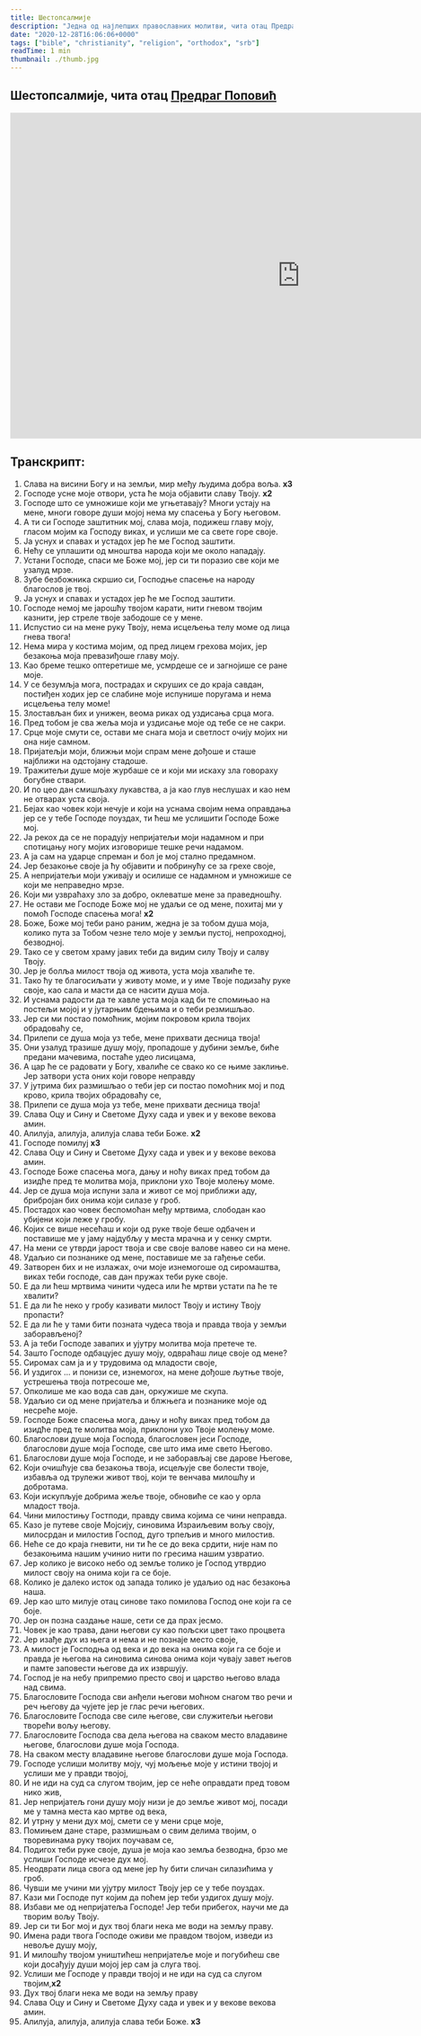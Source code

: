 ```yaml
---
title: Шестопсалмије
description: "Једна од најлепших православних молитви, чита отац Предраг Поповић"
date: "2020-12-28T16:06:06+0000"
tags: ["bible", "christianity", "religion", "orthodox", "srb"]
readTime: 1 min
thumbnail: ./thumb.jpg
---
```


## Шестопсалмије, чита отац [Предраг Поповић](https://www.youtube.com/channel/UCemJnziIY4jC8HfH1vqxhzw)

<iframe width="1031" height="580" src="https://www.youtube.com/embed/s8Ulr6HgdLE?list=PLeXpWRgWgS3w5GS0h2yHdQEdinu9bgDmc" frameborder="0" allow="accelerometer; autoplay; clipboard-write; encrypted-media; gyroscope; picture-in-picture" allowfullscreen></iframe>

## Транскрипт:

1. Слава на висини Богу и на земљи, мир међу људима добра воља. **x3**
2. Господе усне моје отвори, уста ће моја објавити славу Твоју. **x2**
3. Господе што се умножише који ме угњетавају? Многи устају на мене, многи говоре души мојој нема му спасења у Богу његовом.
4. А ти си Господе заштитник мој, слава моја, подижеш главу моју, гласом мојим ка Господу виках, и услиши ме са свете горе своје.
5. Ја уснух и спавах и устадох јер ће ме Господ заштити.
6. Нећу се уплашити од мноштва народа који ме около нападају.
7. Устани Господе, спаси ме Боже мој, јер си ти поразио све који ме узалуд мрзе.
8. Зубе безбожника скршио си, Господње спасење на народу благослов је твој.
9. Ја уснух и спавах и устадох јер ће ме Господ заштити.
10. Господе немој ме јарошћу твојом карати, нити гневом твојим казнити, јер стреле твоје забодоше се у мене.
11. Испустио си на мене руку Твоју, нема исцељења телу моме од лица гнева твога!
12. Нема мира у костима мојим, од пред лицем грехова мојих, јер безакоња моја превазиђоше главу моју.
13. Као бреме тешко оптеретише ме, усмрдеше се и загнојише се ране моје.
14. У се безумљја мога, пострадах и скруших се до краја савдан, постиђен ходих јер се слабине моје испунише поругама и нема исцељења телу моме!
15. Злостављан бих и унижен, веома риках од уздисања срца мога.
16. Пред тобом је сва жеља моја и уздисање моје од тебе се не сакри.
17. Срце моје смути се, остави ме снага моја и светлост очију мојих ни она није самном.
18. Пријатељји моји, ближњи моји спрам мене дођоше и сташе најближи на одстојану стадоше.
19. Тражитељи душе моје журбаше се и који ми искаху зла говораху богубне ствари.
20. И по цео дан смишљаху лукавства, а ја као глув неслушах и као нем не отварах уста своја.
21. Бејах као човек који нечује и који на уснама својим нема оправдања јер се у тебе Господе поуздах, ти ћеш ме услишити Господе Боже мој.
22. Ја рекох да се не порадују непријатељи моји надамном и при спотицању ногу мојих изговорише тешке речи надамом.
23. А ја сам на ударце спреман и бол је мој стално предамном.
24. Јер безакоње своје ја ћу објавити и побринућу се за грехе своје,
25. А непријатељи моји уживају и осилише се надамном и умножише се који ме неправедно мрзе.
26. Који ми узвраћаху зло за добро, оклеватше мене за праведношћу.
27. Не остави ме Господе Боже мој не удаљи се од мене, похитај ми у помоћ Господе спасења мога! **x2**
28. Боже, Боже мој теби рано раним, жедна је за тобом душа моја, колико пута за Тобом чезне тело моје у земљи пустој, непроходној, безводној.
29. Тако се у светом храму јавих теби да видим силу Твоју и салву Твоју.
30. Јер је болља милост твоја од живота, уста моја хвалиће те.
31. Тако ћу те благосиљати у животу моме, и у име Твоје подизаћу руке своје, као сала и масти да се насити душа моја.
32. И уснама радости да те хавле уста моја кад би те спомињао на постељи мојој и у јутарњим бдењима и о теби резмишљао.
33. Јер си ми постао помоћник, мојим покровом крила твојих обрадоваћу се,
34. Прилепи се душа моја уз тебе, мене прихвати десница твоја!
35. Они узалуд тразише душу моју, пропадоше у дубини земље, биће предани мачевима, постаће удео лисицама,
36. А цар ће се радовати у Богу, хвалиће се свако ко се њиме заклиње. Јер затвори уста оних који говоре неправду
37. У јутрима бих размишљао о теби јер си постао помоћник мој и под крово, крила твојих обрадоваћу се,
38. Прилепи се душа моја уз тебе, мене прихвати десница твоја!
39. Слава Оцу и Сину и Светоме Духу сада и увек и у векове векова амин.
40. Алилуја, алилуја, алилуја слава теби Боже. **x2**
41. Господе помилуј **x3**
42. Слава Оцу и Сину и Светоме Духу сада и увек и у векове векова амин.
43. Господе Боже спасења мога, дању и ноћу виках пред тобом да изидће пред те молитва моја, приклони ухо Твоје молењу моме.
44. Јер се душа моја испуни зала и живот се мој приближи аду, брибројан бих онима који силазе у гроб.
45. Постадох као човек беспомоћан међу мртвима, слободан као убијени који леже у гробу.
46. Којих се више несећаш и који од руке твоје беше одбачен и поставише ме у јаму најдубљу у места мрачна и у сенку смрти.
47. На мени се утврди јарост твоја и све своје валове навео си на мене.
48. Удаљио си познанике од мене, поставише ме за гађење себи.
49. Затворен бих и не излажах, очи моје изнемогоше од сиромаштва, виках теби господе, сав дан пружах теби руке своје.
50. Е да ли ћеш мртвима чинити чудеса или ће мртви устати па ће те хвалити?
51. Е да ли ће неко у гробу казивати милост Твоју и истину Твоју пропасти?
52. Е да ли ће у тами бити позната чудеса твоја и правда твоја у земљи заборављеној?
53. А ја теби Господе завапих и ујутру молитва моја претече те.
54. Зашто Господе одбацујес душу моју, одвраћаш лице своје од мене?
55. Сиромах сам ја и у трудовима од младости своје,
56. И уздигох ... и понизи се, изнемогох, на мене дођоше љутње твоје, устрешења твоја потресоше ме,
57. Опколише ме као вода сав дан, оркужише ме скупа. 
58. Удаљио си од мене пријатеља и блжњега и познанике моје од несреће моје.
59. Господе Боже спасења мога, дању и ноћу виках пред тобом да изидће пред те молитва моја, приклони ухо Твоје молењу моме.
60. Благослови душе моја Господа, благословен јеси Господе, благослови душе моја Господе, све што има име свето Његово.
61. Благослови душе моја Господе, и не заборављај све дарове Његове,
62. Који очишћује сва безакоња твоја, исцељује све болести твоје, избавља од трулежи живот твој, који те венчава милошћу и добротама.
63. Који искупљује добрима жеље твоје, обновиће се као у орла младост твоја.
64. Чини милостињу Гостподи, правду свима којима се чини неправда.
65. Казо је путеве своје Мојсију, синовима Израиљевим вољу своју, милосрдан и милостив Господ, дуго трпељив и много милостив.
66. Неће се до краја гневити, ни ти ће се до века срдити, није нам по безакоњима нашим учинио нити по гресима нашим узвратио.
67. Јер колико је високо небо од земље толико је Господ утврдио милост своју на онима који га се боје.
68. Колико је далеко исток од запада толико је удаљио од нас безакоња наша.
69. Јер као што милује отац синове тако помилова Господ оне који га се боје.
70. Јер он позна саздање наше, сети се да прах јесмо.
71. Човек је као трава, дани његови су као пољски цвет тако процвета
72. Јер изађе дух из њега и нема и не познаје место своје,
73. А милост је Господња од века и до века на онима који га се боје и правда је његова на синовима синова онима који чувају завет његов и памте заповести његове да их извршују.
74. Господ је на небу припремио престо свој и царство његово влада над свима.
75. Благословите Господа сви анђели његови моћном снагом тво речи и реч његову да чујете јер је глас речи његових.
76. Благословите Господа све силе његове, сви служитељи његови творећи вољу његову.
77. Благословите Господа сва дела његова на сваком место владавине његове, благослови душе моја Господа.
78. На сваком месту владавине његове благослови душе моја Господа.
79. Господе услиши молитву моју, чуј мољење моје у истини твојој и услиши ме у правди твојој,
80. И не иди на суд са слугом твојим, јер се неће оправдати пред товом нико жив,
81. Јер непријатељ гони душу моју низи је до земље живот мој, посади ме у тамна места као мртве од века,
82. И утрну у мени дух мој, смети се у мени срце моје,
83. Помињем дане старе, размишњам о свим делима твојим, о творевинама руку твојих поучавам се,
84. Подигох теби руке своје, душа је моја као земља безводна, брзо ме услиши Господе исчезе дух мој.
85. Неодврати лица свога од мене јер ћу бити сличан силазићима у гроб.
86. Чувши ме учини ми ујутру милост Твоју јер се у тебе поуздах.
87. Кази ми Господе пут којим да поћем јер теби уздигох душу моју.
88. Избави ме од непријатеља Господе! Јер теби прибегох, научи ме да творим вољу Твоју.
89. Јер си ти Бог мој и дух твој благи нека ме води на земљу праву.
90. Имена ради твога Господе оживи ме правдом твојом, изведи из невоље душу моју,
91. И милошћу твојом уништићеш непријатеље моје и погубићеш све који досађују души мојој јер сам ја слуга твој.
92. Услиши ме Господе у правди твојој и не иди на суд са слугом твојим,**x2**
93. Дух твој благи нека ме води на земљу праву
94. Слава Оцу и Сину и Светоме Духу сада и увек и у векове векова амин.
95. Алилуја, алилуја, алилуја слава теби Боже. **x3**
